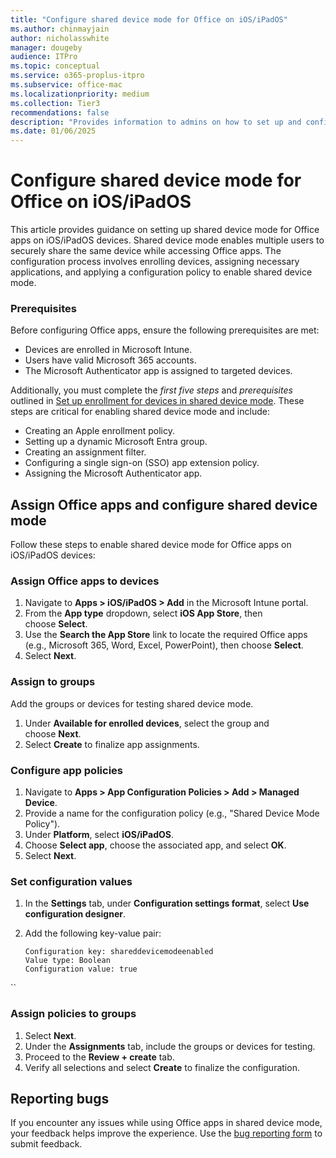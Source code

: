```yaml
---
title: "Configure shared device mode for Office on iOS/iPadOS"
ms.author: chinmayjain
author: nicholasswhite
manager: dougeby
audience: ITPro
ms.topic: conceptual
ms.service: o365-proplus-itpro
ms.subservice: office-mac
ms.localizationpriority: medium
ms.collection: Tier3
recommendations: false
description: "Provides information to admins on how to set up and configure shared iOS device mode"
ms.date: 01/06/2025
---
```


# Configure shared device mode for Office on iOS/iPadOS

This article provides guidance on setting up shared device mode for Office apps on iOS/iPadOS devices. Shared device mode enables multiple users to securely share the same device while accessing Office apps. The configuration process involves enrolling devices, assigning necessary applications, and applying a configuration policy to enable shared device mode.

### Prerequisites

Before configuring Office apps, ensure the following prerequisites are met:

- Devices are enrolled in Microsoft Intune.
- Users have valid Microsoft 365 accounts.
- The Microsoft Authenticator app is assigned to targeted devices.

Additionally, you must complete the *first five steps* and *prerequisites* outlined in [Set up enrollment for devices in shared device mode](/mem/intune/enrollment/automated-device-enrollment-shared-device-mode). These steps are critical for enabling shared device mode and include:

- Creating an Apple enrollment policy.
- Setting up a dynamic Microsoft Entra group.
- Creating an assignment filter.
- Configuring a single sign-on (SSO) app extension policy.
- Assigning the Microsoft Authenticator app.

## Assign Office apps and configure shared device mode

Follow these steps to enable shared device mode for Office apps on iOS/iPadOS devices:

### Assign Office apps to devices

1. Navigate to **Apps > iOS/iPadOS > Add** in the Microsoft Intune portal.
2. From the **App type** dropdown, select **iOS App Store**, then choose **Select**.
3. Use the **Search the App Store** link to locate the required Office apps (e.g., Microsoft 365, Word, Excel, PowerPoint), then choose **Select**.
4. Select **Next**.

### Assign to groups

Add the groups or devices for testing shared device mode.

1. Under **Available for enrolled devices**, select the group and choose **Next**.
2. Select **Create** to finalize app assignments.

### Configure app policies

1. Navigate to **Apps > App Configuration Policies > Add > Managed Device**.
2. Provide a name for the configuration policy (e.g., "Shared Device Mode Policy").
3. Under **Platform**, select **iOS/iPadOS**.
4. Choose **Select app**, choose the associated app, and select **OK**.
5. Select **Next**.

### Set configuration values

1. In the **Settings** tab, under **Configuration settings format**, select **Use configuration designer**.

2. Add the following key-value pair:

   ```plaintext
   Configuration key: shareddevicemodeenabled
   Value type: Boolean
   Configuration value: true
``
### Assign policies to groups

1. Select **Next**.
2. Under the **Assignments** tab, include the groups or devices for testing.
3. Proceed to the **Review + create** tab.
4. Verify all selections and select **Create** to finalize the configuration.

## Reporting bugs

If you encounter any issues while using Office apps in shared device mode, your feedback helps improve the experience. Use the [bug reporting form](https://forms.office.com/r/Xbqw3PFZHr) to submit feedback.

